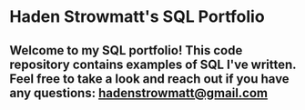 # Haden Strowmatt's SQL Portfolio

## Welcome to my SQL portfolio! This code repository contains examples of SQL I've written. Feel free to take a look and reach out if you have any questions: hadenstrowmatt@gmail.com
